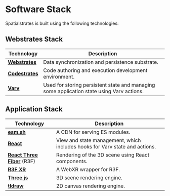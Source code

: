# Software Stack

Spatialstrates is built using the following technologies:


## Webstrates Stack

| Technology                                                  | Description                                                                               |
| ----------------------------------------------------------- | ----------------------------------------------------------------------------------------- |
| **[Webstrates](https://www.webstrates.net/)**               | Data synchronization and persistence substrate.                                           |
| **[Codestrates](https://codestrates.projects.cavi.au.dk/)** | Code authoring and execution development environment.                                     |
| **[Varv](https://varv.projects.cavi.au.dk/)**               | Used for storing persistent state and managing some application state using Varv actions. |


## Application Stack

| Technology                                                                  | Description                                                                 |
| --------------------------------------------------------------------------- | --------------------------------------------------------------------------- |
| **[esm.sh](https://esm.sh/)**                                               | A CDN for serving ES modules.                                               |
| **[React](https://react.dev/)**                                             | View and state management, which includes hooks for Varv state and actions. |
| **[React Three Fiber](https://github.com/pmndrs/react-three-fiber/)** (R3F) | Rendering of the 3D scene using React components.                           |
| **[R3F XR](https://github.com/pmndrs/xr/)**                                 | A WebXR wrapper for R3F.                                                    |
| **[Three.js](https://threejs.org/)**                                       | 3D scene rendering engine.                                                        |
| **[tldraw](https://www.tldraw.dev/)**                                           | 2D canvas rendering engine.                                   |
